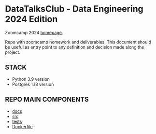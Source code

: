 # DataTalksClub - Data Engineering 2024 Edition

Zoomcamp 2024 [homepage](https://dezoomcamp.streamlit.app/).

Repo with zoomcamp homework and deliverables. This document should be useful as entry point to any definition and decision made along the project.

## STACK

- Python 3.9 version
- Postgres 1.13 version

## REPO MAIN COMPONENTS

- [docs](/docs/README.md)
- [src](/src/README.md)
- [tests](/tests/README.md)
- [Dockerfile](/Dockerfile)

